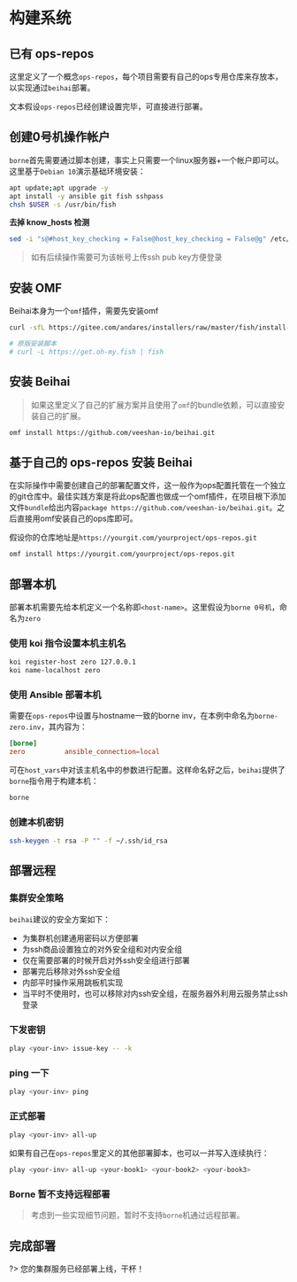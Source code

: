 # 构建系统

## 已有 ops-repos

这里定义了一个概念`ops-repos`，每个项目需要有自己的ops专用仓库来存放本，以实现通过`beihai`部署。

文本假设`ops-repos`已经创建设置完毕，可直接进行部署。

## 创建0号机操作帐户

`borne`首先需要通过脚本创建，事实上只需要一个linux服务器+一个帐户即可以。这里基于`Debian 10`演示基础环境安装：

```sh
apt update;apt upgrade -y
apt install -y ansible git fish sshpass
chsh $USER -s /usr/bin/fish
```

**去掉 know_hosts 检测**

```sh
sed -i "s@#host_key_checking = False@host_key_checking = False@g" /etc/ansible/ansible.cfg
```

> 如有后续操作需要可为该帐号上传ssh pub key方便登录

## 安装 OMF

Beihai本身为一个`omf`插件，需要先安装omf

```sh
curl -sfL https://gitee.com/andares/installers/raw/master/fish/install-omf | fish

# 原版安装脚本
# curl -L https://get.oh-my.fish | fish
```

## 安装 Beihai

> 如果这里定义了自己的扩展方案并且使用了`omf`的bundle依赖，可以直接安装自己的扩展。

```sh
omf install https://github.com/veeshan-io/beihai.git
```

## 基于自己的 ops-repos 安装 Beihai

在实际操作中需要创建自己的部署配置文件，这一般作为ops配置托管在一个独立的git仓库中。最佳实践方案是将此ops配置也做成一个omf插件，在项目根下添加文件`bundle`给出内容`package https://github.com/veeshan-io/beihai.git`。之后直接用omf安装自己的ops库即可。

假设你的仓库地址是`https://yourgit.com/yourproject/ops-repos.git`

```sh
omf install https://yourgit.com/yourproject/ops-repos.git
```

## 部署本机

部署本机需要先给本机定义一个名称即`<host-name>`。这里假设为`borne 0号机`，命名为`zero`

### 使用 koi 指令设置本机主机名

```sh
koi register-host zero 127.0.0.1
koi name-localhost zero
```

### 使用 Ansible 部署本机

需要在`ops-repos`中设置与hostname一致的borne inv，在本例中命名为`borne-zero.inv`，其内容为：

```toml
[borne]
zero          ansible_connection=local
```

可在`host_vars`中对该主机名中的参数进行配置。这样命名好之后，`beihai`提供了`borne`指令用于构建本机：

```sh
borne
```

### 创建本机密钥

```sh
ssh-keygen -t rsa -P "" -f ~/.ssh/id_rsa
```

## 部署远程

### 集群安全策略

`beihai`建议的安全方案如下：

- 为集群机创建通用密码以方便部署
- 为ssh商品设置独立的对外安全组和对内安全组
- 仅在需要部署的时候开启对外ssh安全组进行部署
- 部署完后移除对外ssh安全组
- 内部平时操作采用跳板机实现
- 当平时不使用时，也可以移除对内ssh安全组，在服务器外利用云服务禁止ssh登录

### 下发密钥

```sh
play <your-inv> issue-key -- -k
```

### ping 一下

```sh
play <your-inv> ping
```

### 正式部署

```sh
play <your-inv> all-up
```

如果有自己在`ops-repos`里定义的其他部署脚本，也可以一并写入连续执行：

```sh
play <your-inv> all-up <your-book1> <your-book2> <your-book3>
```

### Borne 暂不支持远程部署

> 考虑到一些实现细节问题，暂时不支持`borne`机通过远程部署。

## 完成部署

?> 您的集群服务已经部署上线，干杯！
